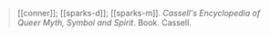 > [[conner]]; [[sparks-d]]; [[sparks-m]]. *Cassell's Encyclopedia of Queer Myth, Symbol and Spirit*. Book. Cassell.